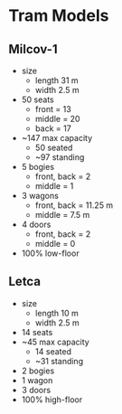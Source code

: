# Tram Models
## Milcov-1
- size
  - length 31 m
  - width 2.5 m
- 50 seats
  - front  = 13
  - middle = 20
  - back   = 17
- ~147 max capacity
  - 50 seated
  - ~97 standing
- 5 bogies
  - front, back = 2
  - middle = 1
- 3 wagons
  - front, back = 11.25 m
  - middle = 7.5 m
- 4 doors
  - front, back = 2
  - middle = 0
- 100% low-floor

## Letca
- size
  - length 10 m
  - width  2.5 m
- 14 seats
- ~45 max capacity
  - 14 seated
  - ~31 standing
- 2 bogies
- 1 wagon
- 3 doors
- 100% high-floor
